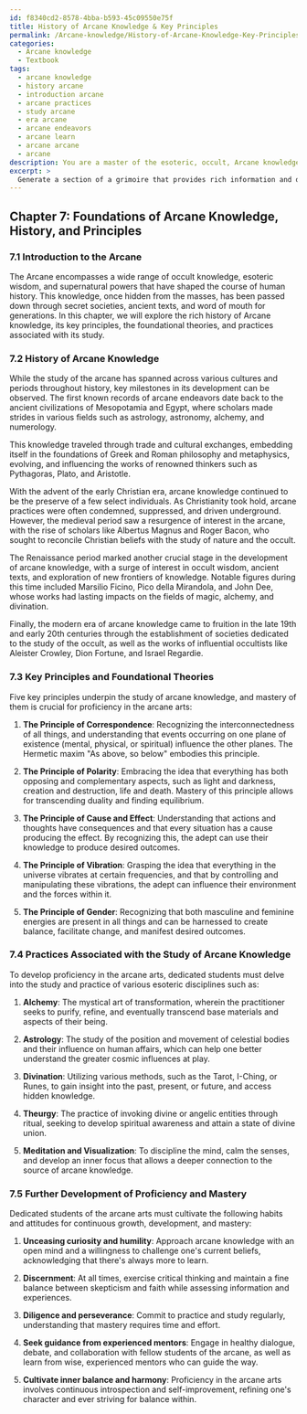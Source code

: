 ```yaml
---
id: f8340cd2-8578-4bba-b593-45c09550e75f
title: History of Arcane Knowledge & Key Principles
permalink: /Arcane-knowledge/History-of-Arcane-Knowledge-Key-Principles/
categories:
  - Arcane knowledge
  - Textbook
tags:
  - arcane knowledge
  - history arcane
  - introduction arcane
  - arcane practices
  - study arcane
  - era arcane
  - arcane endeavors
  - arcane learn
  - arcane arcane
  - arcane
description: You are a master of the esoteric, occult, Arcane knowledge and education, you have written many textbooks on the subject in ways that provide students with rich and deep understanding of the subject. You are being asked to write textbook-like sections on a topic and you do it with full context, explainability, and reliability in accuracy to the true facts of the topic at hand, in a textbook style that a student would easily be able to learn from, in a rich, engaging, and contextual way. Always include relevant context (such as formulas and history), related concepts, and in a way that someone can gain deep insights from.
excerpt: > 
  Generate a section of a grimoire that provides rich information and deep understanding on the topic of Arcane knowledge, specifically focusing on its history, key principles, the foundational theories, and practices associated with its study. Additionally, include insights into how a dedicated student can further develop their proficiency and mastery in the Arcane arts.
---
```

## Chapter 7: Foundations of Arcane Knowledge, History, and Principles

### 7.1 Introduction to the Arcane

The Arcane encompasses a wide range of occult knowledge, esoteric wisdom, and supernatural powers that have shaped the course of human history. This knowledge, once hidden from the masses, has been passed down through secret societies, ancient texts, and word of mouth for generations. In this chapter, we will explore the rich history of Arcane knowledge, its key principles, the foundational theories, and practices associated with its study.

### 7.2 History of Arcane Knowledge

While the study of the arcane has spanned across various cultures and periods throughout history, key milestones in its development can be observed. The first known records of arcane endeavors date back to the ancient civilizations of Mesopotamia and Egypt, where scholars made strides in various fields such as astrology, astronomy, alchemy, and numerology.

This knowledge traveled through trade and cultural exchanges, embedding itself in the foundations of Greek and Roman philosophy and metaphysics, evolving, and influencing the works of renowned thinkers such as Pythagoras, Plato, and Aristotle.

With the advent of the early Christian era, arcane knowledge continued to be the preserve of a few select individuals. As Christianity took hold, arcane practices were often condemned, suppressed, and driven underground. However, the medieval period saw a resurgence of interest in the arcane, with the rise of scholars like Albertus Magnus and Roger Bacon, who sought to reconcile Christian beliefs with the study of nature and the occult.

The Renaissance period marked another crucial stage in the development of arcane knowledge, with a surge of interest in occult wisdom, ancient texts, and exploration of new frontiers of knowledge. Notable figures during this time included Marsilio Ficino, Pico della Mirandola, and John Dee, whose works had lasting impacts on the fields of magic, alchemy, and divination.

Finally, the modern era of arcane knowledge came to fruition in the late 19th and early 20th centuries through the establishment of societies dedicated to the study of the occult, as well as the works of influential occultists like Aleister Crowley, Dion Fortune, and Israel Regardie.

### 7.3 Key Principles and Foundational Theories

Five key principles underpin the study of arcane knowledge, and mastery of them is crucial for proficiency in the arcane arts:

1. **The Principle of Correspondence**: Recognizing the interconnectedness of all things, and understanding that events occurring on one plane of existence (mental, physical, or spiritual) influence the other planes. The Hermetic maxim "As above, so below" embodies this principle.

2. **The Principle of Polarity**: Embracing the idea that everything has both opposing and complementary aspects, such as light and darkness, creation and destruction, life and death. Mastery of this principle allows for transcending duality and finding equilibrium.

3. **The Principle of Cause and Effect**: Understanding that actions and thoughts have consequences and that every situation has a cause producing the effect. By recognizing this, the adept can use their knowledge to produce desired outcomes.

4. **The Principle of Vibration**: Grasping the idea that everything in the universe vibrates at certain frequencies, and that by controlling and manipulating these vibrations, the adept can influence their environment and the forces within it.

5. **The Principle of Gender**: Recognizing that both masculine and feminine energies are present in all things and can be harnessed to create balance, facilitate change, and manifest desired outcomes.

### 7.4 Practices Associated with the Study of Arcane Knowledge

To develop proficiency in the arcane arts, dedicated students must delve into the study and practice of various esoteric disciplines such as:

1. **Alchemy**: The mystical art of transformation, wherein the practitioner seeks to purify, refine, and eventually transcend base materials and aspects of their being.

2. **Astrology**: The study of the position and movement of celestial bodies and their influence on human affairs, which can help one better understand the greater cosmic influences at play.

3. **Divination**: Utilizing various methods, such as the Tarot, I-Ching, or Runes, to gain insight into the past, present, or future, and access hidden knowledge.

4. **Theurgy**: The practice of invoking divine or angelic entities through ritual, seeking to develop spiritual awareness and attain a state of divine union.

5. **Meditation and Visualization**: To discipline the mind, calm the senses, and develop an inner focus that allows a deeper connection to the source of arcane knowledge.

### 7.5 Further Development of Proficiency and Mastery

Dedicated students of the arcane arts must cultivate the following habits and attitudes for continuous growth, development, and mastery:

1. **Unceasing curiosity and humility**: Approach arcane knowledge with an open mind and a willingness to challenge one's current beliefs, acknowledging that there's always more to learn.

2. **Discernment**: At all times, exercise critical thinking and maintain a fine balance between skepticism and faith while assessing information and experiences.

3. **Diligence and perseverance**: Commit to practice and study regularly, understanding that mastery requires time and effort.

4. **Seek guidance from experienced mentors**: Engage in healthy dialogue, debate, and collaboration with fellow students of the arcane, as well as learn from wise, experienced mentors who can guide the way.

5. **Cultivate inner balance and harmony**: Proficiency in the arcane arts involves continuous introspection and self-improvement, refining one's character and ever striving for balance within.
